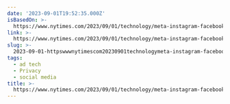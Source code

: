 ```yaml
---
date: '2023-09-01T19:52:35.000Z'
isBasedOn: >-
  https://www.nytimes.com/2023/09/01/technology/meta-instagram-facebook-ads-europe.html
link: >-
  https://www.nytimes.com/2023/09/01/technology/meta-instagram-facebook-ads-europe.html
slug: >-
  2023-09-01-httpswwwnytimescom20230901technologymeta-instagram-facebook-ads-europehtml
tags:
  - ad tech
  - Privacy
  - social media
title: >-
  https://www.nytimes.com/2023/09/01/technology/meta-instagram-facebook-ads-europe.html
---
```


